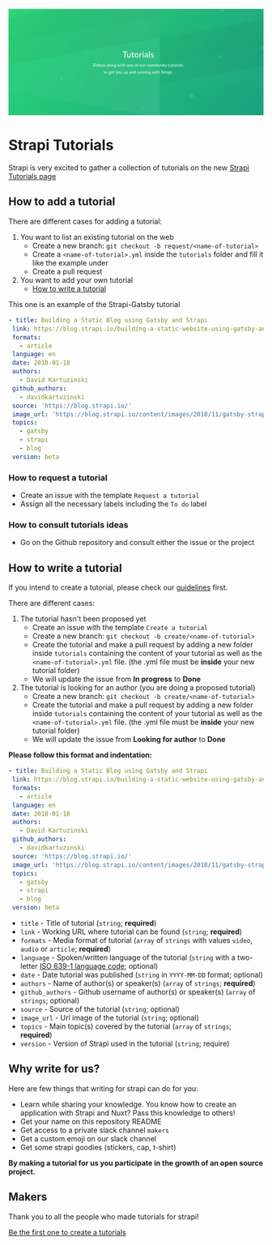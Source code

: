 ![](/assets/banner.png)
# Strapi Tutorials

Strapi is very excited to gather a collection of tutorials on the new [Strapi Tutorials page](https://www.strapi.io/tutorials)

## How to add a tutorial
There are different cases for adding a tutorial:
  1. You want to list an existing tutorial on the web
      - Create a new branch: `git checkout -b request/<name-of-tutorial>`
      - Create a `<name-of-tutorial>.yml` inside the `tutorials` folder and fill it like the example under
      - Create a pull request
  2. You want to add your own tutorial
      - [How to write a tutorial](#how-to-write-a-tutorial)


This one is an example of the Strapi-Gatsby tutorial
 ```yaml
- title: Building a Static Blog using Gatsby and Strapi
  link: https://blog.strapi.io/building-a-static-website-using-gatsby-and-strapi/
  formats:
    - article
  language: en
  date: 2018-01-18
  authors:
    - David Kartuzinski
  github_authors:
    - davidkartuzinski
  source: 'https://blog.strapi.io/'
  image_url: 'https://blog.strapi.io/content/images/2018/11/gatsby-strapi.png'
  topics:
    - gatsby
    - strapi
    - blog
  version: beta
```

### How to request a tutorial
  - Create an issue with the template `Request a tutorial`
  - Assign all the necessary labels including the `To do` label

### How to consult tutorials ideas
  - Go on the Github repository and consult either the issue or the project

## How to write a tutorial
If you intend to create a tutorial, please check our [guidelines](https://github.com/Mcastres/tutorials/blob/master/GUIDELINES.md) first.

There are different cases:

  1. The tutorial hasn't been proposed yet
      - Create an issue with the template `Create a tutorial`
      - Create a new branch: `git checkout -b create/<name-of-tutorial>`
      - Create the tutorial and make a pull request by adding a new folder inside `tutorials` containing the content of your tutorial as well as the `<name-of-tutorial>.yml` file. (the .yml file must be **inside** your new tutorial folder)
      - We will update the issue from **In progress** to **Done**
  2. The tutorial is looking for an author (you are doing a proposed tutorial)
      - Create a new branch: `git checkout -b create/<name-of-tutorial>`
      - Create the tutorial and make a pull request by adding a new folder inside `tutorials` containing the content of your tutorial as well as the `<name-of-tutorial>.yml` file. (the .yml file must be **inside** your new tutorial folder)
      - We will update the issue from **Looking for author** to **Done**

**Please follow this format and indentation:**

```yaml
- title: Building a Static Blog using Gatsby and Strapi
 link: https://blog.strapi.io/building-a-static-website-using-gatsby-and-strapi/
 formats:
   - article
 language: en
 date: 2018-01-18
 authors:
   - David Kartuzinski
 github_authors:
   - davidkartuzinski
 source: 'https://blog.strapi.io/'
 image_url: 'https://blog.strapi.io/content/images/2018/11/gatsby-strapi.png'
 topics:
   - gatsby
   - strapi
   - blog
 version: beta
```

- `title` - Title of tutorial (`string`; **required**)
- `link` - Working URL where tutorial can be found (`string`; **required**)
- `formats` - Media format of tutorial (`array` of `strings` with values `video`, `audio` or `article`; **required**)
- `language` - Spoken/written language of the tutorial (`string` with a two-letter [ISO 639-1 language code](https://en.wikipedia.org/wiki/List_of_ISO_639-1_codes); optional)
- `date` - Date tutorial was published (`string` in `YYYY-MM-DD` format; optional)
- `authors` - Name of author(s) or speaker(s) (`array` of `strings`; **required**)
- `github_authors` - Github username of author(s) or speaker(s) (`array` of `strings`; optional)
- `source` - Source of the tutorial (`string`; optional)
- `image_url` - Url image of the tutorial (`string`; optional)
- `topics` - Main topic(s) covered by the tutorial (`array` of `strings`; **required**)
- `version` - Version of Strapi used in the tutorial (`string`; require)

## Why write for us?
Here are few things that writing for strapi can do for you:
  - Learn while sharing your knowledge. You know how to create an application with Strapi and Nuxt? Pass this knowledge to others!
  - Get your name on this repository README
  - Get access to a private slack channel `makers`
  - Get a custom emoji on our slack channel
  - Get some strapi goodies (stickers, cap, t-shirt)

**By making a tutorial for us you participate in the growth of an open source project.**

## Makers
Thank you to all the people who made tutorials for strapi!

[Be the first one to create a tutorials](https://github.com/strapi/strapi-tutorials#how-to-write-a-tutorial)
